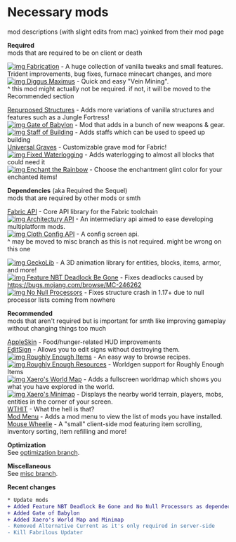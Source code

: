 # Necessary mods
mod descriptions (with slight edits from mac) yoinked from their mod page

**Required**<br>mods that are required to be on client or death

[![img](https://external-content.duckduckgo.com/ip3/www.curseforge.com.ico) Fabrication](https://www.curseforge.com/minecraft/mc-mods/fabrication) - A huge collection of vanilla tweaks and small features. Trident improvements, bug fixes, furnace minecart changes, and more<br>[![img](https://external-content.duckduckgo.com/ip3/www.curseforge.com.ico) Diggus Maximus](https://www.curseforge.com/minecraft/mc-mods/diggus-maximus) -  Quick and easy "Vein Mining".<br> ^ this mod might actually not be required. if not, it will be moved to the Recommended section

[Repurposed Structures](https://www.modrinth.com/mod/repurposed-structures-fabric) - Adds more variations of vanilla structures and features such as a Jungle Fortress!<br>[![img](https://external-content.duckduckgo.com/ip3/www.curseforge.com.ico) Gate of Babylon](https://www.curseforge.com/minecraft/mc-mods/gate-of-babylon) - Mod that adds in a bunch of new weapons & gear.<br>[![img](https://external-content.duckduckgo.com/ip3/www.curseforge.com.ico) Staff of Building](https://www.curseforge.com/minecraft/mc-mods/staff-of-building) - Adds staffs which can be used to speed up building<br>[Universal Graves](https://www.modrinth.com/mod/universal-graves) - Customizable grave mod for Fabric!<br>[![img](https://external-content.duckduckgo.com/ip3/www.curseforge.com.ico) Fixed Waterlogging](https://www.curseforge.com/minecraft/mc-mods/fixed-waterlogging) - Adds waterlogging to almost all blocks that could need it<br>[![img](https://external-content.duckduckgo.com/ip3/www.curseforge.com.ico) Enchant the Rainbow](https://www.curseforge.com/minecraft/mc-mods/enchant-the-rainbow) - Choose the enchantment glint color for your enchanted items!<br>

**Dependencies** (aka Required the Sequel)<br>mods that are required by other mods or smth

[Fabric API](https://www.modrinth.com/mod/fabric-api) - Core API library for the Fabric toolchain<br>
[![img](https://external-content.duckduckgo.com/ip3/www.curseforge.com.ico) Architectury API](https://www.curseforge.com/minecraft/mc-mods/architectury-fabric) - An intermediary api aimed to ease developing multiplatform mods.<br>
[![img](https://external-content.duckduckgo.com/ip3/www.curseforge.com.ico) Cloth Config API](https://www.curseforge.com/minecraft/mc-mods/cloth-config) - A config screen api.<br>
^ may be moved to misc branch as this is not required. might be wrong on this one

[![img](https://external-content.duckduckgo.com/ip3/www.curseforge.com.ico) GeckoLib](https://www.curseforge.com/minecraft/mc-mods/geckolib) - A 3D animation library for entities, blocks, items, armor, and more!<br>[![img](https://external-content.duckduckgo.com/ip3/www.curseforge.com.ico) Feature NBT Deadlock Be Gone](https://www.curseforge.com/minecraft/mc-mods/feature-nbt-deadlock-be-gone) - Fixes deadlocks caused by https://bugs.mojang.com/browse/MC-246262<br>[![img](https://external-content.duckduckgo.com/ip3/www.curseforge.com.ico) No Null Processors](https://www.curseforge.com/minecraft/mc-mods/no-null-processors) - Fixes structure crash in 1.17+ due to null processor lists coming from nowhere<br>

**Recommended**<br>mods that aren't required but is important for smth like improving gameplay without changing things too much

[AppleSkin](https://www.modrinth.com/mod/appleskin) - Food/hunger-related HUD improvements <br>[EditSign](https://www.modrinth.com/mod/editsign) - Allows you to edit signs without destroying them.<br>[![img](https://external-content.duckduckgo.com/ip3/www.curseforge.com.ico) Roughly Enough Items](https://www.curseforge.com/minecraft/mc-mods/roughly-enough-items) - An easy way to browse recipes.<br>
[![img](https://external-content.duckduckgo.com/ip3/www.curseforge.com.ico) Roughly Enough Resources](https://www.curseforge.com/minecraft/mc-mods/roughly-enough-resources) - Worldgen support for Roughly Enough Items<br>[![img](https://external-content.duckduckgo.com/ip3/www.curseforge.com.ico) Xaero's World Map](https://www.curseforge.com/minecraft/mc-mods/xaeros-world-map) - Adds a fullscreen worldmap which shows you what you have explored in the world.<br>[![img](https://external-content.duckduckgo.com/ip3/www.curseforge.com.ico) Xaero's Minimap](https://www.curseforge.com/minecraft/mc-mods/xaeros-minimap) - Displays the nearby world terrain, players, mobs, entities in the corner of your screen. <br>[WTHIT](https://www.modrinth.com/mod/wthit) - What the hell is that?<br>[Mod Menu](https://www.modrinth.com/mod/modmenu) - Adds a mod menu to view the list of mods you have installed.<br>[Mouse Wheelie](https://www.modrinth.com/mod/mouse-wheelie/versions) - A "small" client-side mod featuring item scrolling, inventory sorting, item refilling and more!

**Optimization**<br>See [optimization branch](https://github.com/bittermc/modpack/tree/optimization).

**Miscellaneous**<br>See [misc branch](https://github.com/bittermc/modpack/tree/misc).

**Recent changes**

```````diff
* Update mods
+ Added Feature NBT Deadlock Be Gone and No Null Processors as dependecies for Repurposed Structures
+ Added Gate of Babylon
+ Added Xaero's World Map and Minimap
- Removed Alternative Current as it's only required in server-side
- Kill Fabrilous Updater
